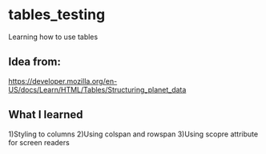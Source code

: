# tables_testing
Learning how to use tables
## Idea from: 
https://developer.mozilla.org/en-US/docs/Learn/HTML/Tables/Structuring_planet_data
## What I learned
1)Styling to columns
2)Using colspan and rowspan
3)Using scopre attribute for screen readers 
